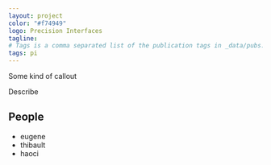 ```yaml
---
layout: project
color: "#f74949"
logo: Precision Interfaces
tagline: 
# Tags is a comma separated list of the publication tags in _data/pubs.yml
tags: pi
---
```


<div class="callout">
Some kind of callout
</div>

Describe


## People

* eugene 
* thibault
* haoci
